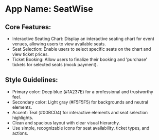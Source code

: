 # **App Name**: SeatWise

## Core Features:

- Interactive Seating Chart: Display an interactive seating chart for event venues, allowing users to view available seats.
- Seat Selection: Enable users to select specific seats on the chart and view ticket prices.
- Ticket Booking: Allow users to finalize their booking and 'purchase' tickets for selected seats (mock payment).

## Style Guidelines:

- Primary color: Deep blue (#1A237E) for a professional and trustworthy feel.
- Secondary color: Light gray (#F5F5F5) for backgrounds and neutral elements.
- Accent: Teal (#00BCD4) for interactive elements and seat selection highlights.
- Clean and spacious layout with clear visual hierarchy.
- Use simple, recognizable icons for seat availability, ticket types, and actions.